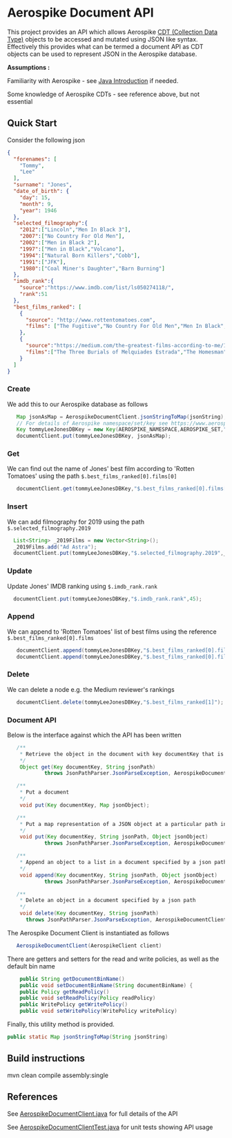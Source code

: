 # Aerospike Document API

This project provides an API which allows Aerospike [CDT (Collection Data Type)](https://www.aerospike.com/docs/client/java/index.html) objects to be accessed and mutated using JSON like syntax. Effectively this provides what can be termed a document API as CDT objects can be used to represent JSON in the Aerospike database.

**Assumptions :** 

Familiarity with Aerospike - see [Java Introduction](https://www.aerospike.com/docs/client/java/index.html) if needed.

Some knowledge of Aerospike CDTs - see reference above, but not essential

## Quick Start

Consider the following json

``` json
{
  "forenames": [
    "Tommy",
    "Lee"
  ],
  "surname": "Jones",
  "date_of_birth": {
    "day": 15,
    "month": 9,
    "year": 1946
  },
  "selected_filmography":{
    "2012":["Lincoln","Men In Black 3"],
    "2007":["No Country For Old Men"],
    "2002":["Men in Black 2"],
    "1997":["Men in Black","Volcano"],
    "1994":["Natural Born Killers","Cobb"],
    "1991":["JFK"],
    "1980":["Coal Miner's Daughter","Barn Burning"]
  },
  "imdb_rank":{
    "source":"https://www.imdb.com/list/ls050274118/",
    "rank":51
  },
  "best_films_ranked": [
    {
      "source": "http://www.rottentomatoes.com",
      "films": ["The Fugitive","No Country For Old Men","Men In Black","Coal Miner's Daughter","Lincoln"]
    },
    {
      "source":"https://medium.com/the-greatest-films-according-to-me/10-greatest-films-of-tommy-lee-jones-97426103e3d6",
      "films":["The Three Burials of Melquiades Estrada","The Homesman","No Country for Old Men","In the Valley of Elah","Coal Miner's Daughter"]
    }
  ]
}

```

### Create

We add this to our Aerospike database as follows

``` java
   Map jsonAsMap = AerospikeDocumentClient.jsonStringToMap(jsonString);
   // For details of Aerospike namespace/set/key see https://www.aerospike.com/docs/architecture/data-model.html
   Key tommyLeeJonesDBKey = new Key(AEROSPIKE_NAMESPACE,AEROSPIKE_SET,"tommy-lee-jones.json");
   documentClient.put(tommyLeeJonesDBKey, jsonAsMap);
```

### Get

We can find out the name of Jones' best film according to 'Rotten Tomatoes' using the path ```$.best_films_ranked[0].films[0]```

```java
   documentClient.get(tommyLeeJonesDBKey,"$.best_films_ranked[0].films[0]");

```

### Insert

We can add filmography for 2019 using the path ```$.selected_filmography.2019```

```java
  List<String> _2019Films = new Vector<String>();
  _2019Films.add("Ad Astra");
  documentClient.put(tommyLeeJonesDBKey,"$.selected_filmography.2019",_2019Films);

```

### Update

Update Jones' IMDB ranking using ```$.imdb_rank.rank```

``` java
  documentClient.put(tommyLeeJonesDBKey,"$.imdb_rank.rank",45);
```

### Append

We can append to 'Rotten Tomatoes' list of best films using the reference ```$.best_films_ranked[0].films```

```java
   documentClient.append(tommyLeeJonesDBKey,"$.best_films_ranked[0].films","Rolling Thunder");
   documentClient.append(tommyLeeJonesDBKey,"$.best_films_ranked[0].films","The Three Burials");

```

### Delete

We can delete a node e.g. the Medium reviewer's rankings

```java
   documentClient.delete(tommyLeeJonesDBKey,"$.best_films_ranked[1]");

```

### Document API

Below is the interface against which the API has been written

``` java
   /**
    * Retrieve the object in the document with key documentKey that is referenced by the Json path
    */
    Object get(Key documentKey, String jsonPath)
            throws JsonPathParser.JsonParseException, AerospikeDocumentClient.AerospikeDocumentClientException;

   /**
    * Put a document
    */
    void put(Key documentKey, Map jsonObject);

   /**
    * Put a map representation of a JSON object at a particular path in a json document
    */
    void put(Key documentKey, String jsonPath, Object jsonObject)
            throws JsonPathParser.JsonParseException, AerospikeDocumentClient.AerospikeDocumentClientException;

   /**
    * Append an object to a list in a document specified by a json path
    */
    void append(Key documentKey, String jsonPath, Object jsonObject)
            throws JsonPathParser.JsonParseException, AerospikeDocumentClient.AerospikeDocumentClientException;

   /**
    * Delete an object in a document specified by a json path
    */
    void delete(Key documentKey, String jsonPath) 
      throws JsonPathParser.JsonParseException, AerospikeDocumentClient.AerospikeDocumentClientException;
```

The Aerospike Document Client is instantiated as follows

``` java
   AerospikeDocumentClient(AerospikeClient client)
```

There are getters and setters for the read and write policies, as well as the default bin name

``` java
    public String getDocumentBinName() 
    public void setDocumentBinName(String documentBinName) {
    public Policy getReadPolicy() 
    public void setReadPolicy(Policy readPolicy)
    public WritePolicy getWritePolicy() 
    public void setWritePolicy(WritePolicy writePolicy)

```

Finally, this utility method is provided.

```java
public static Map jsonStringToMap(String jsonString)
```
## Build instructions

mvn clean compile assembly:single

## References

See [AerospikeDocumentClient.java](../../../master/ken-tune/aerospike-document-api/src/main/java/com/aerospike/documentAPI/AerospikeDocumentClient.java) for full details of the API

See [AerospikeDocumentClientTest.java](../../../master/ken-tune/aerospike-document-api/src/test/java/com/aerospike/documentAPI/DocumentAPITest.java) for unit tests showing API usage





